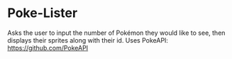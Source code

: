 # Poke-Lister
Asks the user to input the number of Pokémon they would like to see, then displays their sprites along with their id.  Uses PokeAPI:  https://github.com/PokeAPI
